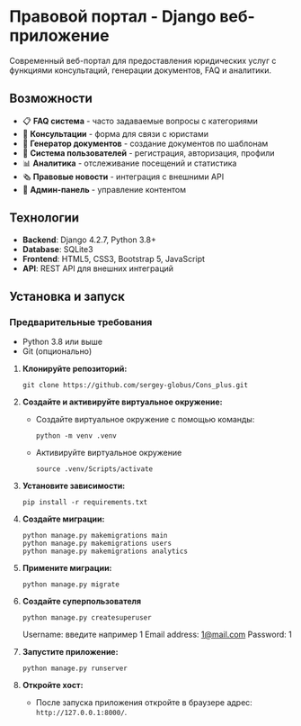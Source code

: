 # Правовой портал - Django веб-приложение

Современный веб-портал для предоставления юридических услуг с функциями консультаций, генерации документов, FAQ и аналитики.

## Возможности

- 📋 **FAQ система** - часто задаваемые вопросы с категориями
- 💬 **Консультации** - форма для связи с юристами
- 📄 **Генератор документов** - создание документов по шаблонам
- 👥 **Система пользователей** - регистрация, авторизация, профили
- 📊 **Аналитика** - отслеживание посещений и статистика
- 🗞️ **Правовые новости** - интеграция с внешними API
- 🔧 **Админ-панель** - управление контентом

## Технологии

- **Backend**: Django 4.2.7, Python 3.8+
- **Database**: SQLite3
- **Frontend**: HTML5, CSS3, Bootstrap 5, JavaScript
- **API**: REST API для внешних интеграций

## Установка и запуск

### Предварительные требования

- Python 3.8 или выше
- Git (опционально)

1.  **Клонируйте репозиторий:**

    ```
    git clone https://github.com/sergey-globus/Cons_plus.git
    ```
2. **Создайте и активируйте виртуальное окружение:**

    *   Создайте виртуальное окружение с помощью команды:

        ```
        python -m venv .venv
        ```

    *   Активируйте виртуальное окружение 
        
        ```
        source .venv/Scripts/activate
        ``` 

3.  **Установите зависимости:**

    ```
    pip install -r requirements.txt
    ```

4.  **Создайте миграции:**

    ```
    python manage.py makemigrations main
    python manage.py makemigrations users  
    python manage.py makemigrations analytics
    ```

5.  **Примените миграции:**

    ```
    python manage.py migrate
    ```

6.  **Создайте суперпользователя**

    ```
    python manage.py createsuperuser
    ```
    Username: введите например 1
    Email address: 1@mail.com
    Password: 1

7.  **Запустите приложение:**

    ```
    python manage.py runserver
    ```

7.  **Откройте хост:**

    - После запуска приложения откройте в браузере адрес: `http://127.0.0.1:8000/`.

    